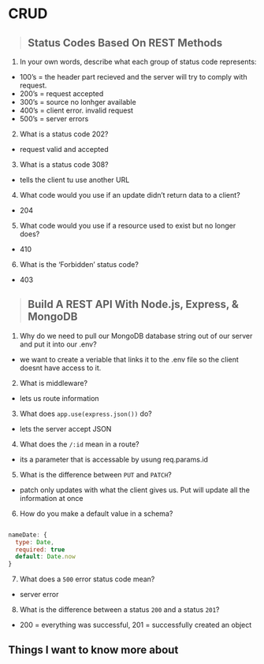 # **CRUD**

> ## Status Codes Based On REST Methods

1. In your own words, describe what each group of status code represents:

- 100’s = the header part recieved and the server will try to comply with request.
- 200’s = request accepted
- 300’s = source no lonhger available
- 400’s = client error. invalid request
- 500’s = server errors

2. What is a status code 202? 

- request valid and accepted

3. What is a status code 308? 

- tells the client tu use another URL

4. What code would you use if an update didn’t return data to a client?

- 204

5. What code would you use if a resource used to exist but no longer does?

- 410

6. What is the ‘Forbidden’ status code?

- 403


> ## Build A REST API With Node.js, Express, & MongoDB

1. Why do we need to pull our MongoDB database string out of our server and put it into our .env?

- we want to create a veriable that links it to the .env file so the client doesnt have access to it.

2. What is middleware?

- lets us route information

3. What does `app.use(express.json())` do?

- lets the server accept JSON

4. What does the `/:id` mean in a route?

- its a parameter that is accessable by usung req.params.id

5. What is the difference between `PUT` and `PATCH`?

- patch only updates with what the client gives us. Put will update all the information at once

6. How do you make a default value in a schema?

```js

nameDate: {
  type: Date,
  required: true
  default: Date.now
}
```

7. What does a `500` error status code mean?

- server error

8. What is the difference between a status `200` and a status `201`?

- 200 = everything was successful, 201 = successfully created an object

## Things I want to know more about